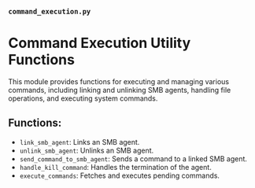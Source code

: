 ### `command_execution.py`
# Command Execution Utility Functions

This module provides functions for executing and managing various commands, including linking and unlinking SMB agents, handling file operations, and executing system commands.

## Functions:
* `link_smb_agent`: Links an SMB agent.
* `unlink_smb_agent`: Unlinks an SMB agent.
* `send_command_to_smb_agent`: Sends a command to a linked SMB agent.
* `handle_kill_command`: Handles the termination of the agent.
* `execute_commands`: Fetches and executes pending commands.